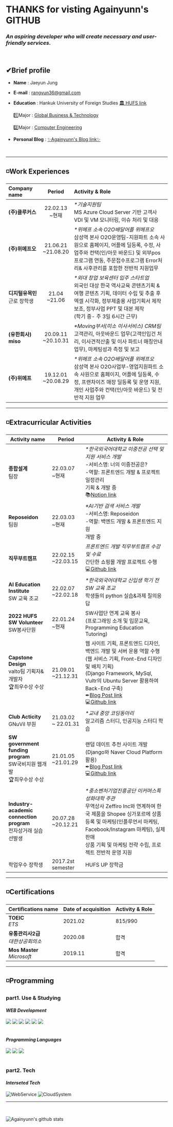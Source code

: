 # THANKS for visting Againyunn's GITHUB

### <em>An aspiring developer who will create necessary and user-friendly services.</em>

<br>

## <strong>✔Brief profile</strong>

- <b>Name</b> : Jaeyun Jung
   
- <b>E-mail</b> : rangyun36@gmail.com

- <b>Education</b> : Hankuk University of Foreign Studies [🏛 HUFS link](https://www.hufs.ac.kr)

     1️⃣Major : [Global Business & Technology](http://hufsgbtgbt.cafe24.com)

     2️⃣Major : [Computer Engineering](https://computer.hufs.ac.kr/ces/index.do)

- <b>Personal Blog</b> : [✨Againyunn's Blog link✨](https://blog.naver.com/rangyun)
<br>

---

## <strong>◽Work Experiences</strong>

| <b> Company name</b>&nbsp;&nbsp;&nbsp;&nbsp;&nbsp;&nbsp;&nbsp;&nbsp; | <b>Period | Activity & Role </b>|
| :--- | :---: | :--- |
| <strong>(주)클루커스</strong> | 22.02.13<br>~현재  |<em>*기술지원팀</em> <br>MS Azure Cloud Server 기반 고객사 VDI 및 VM 모니터링, 이슈 처리 및 대응 |
| <strong>(주)위메프오</strong> | 21.06.21 <br>~21.08.20 |<em>*위메프 소속 O2O배달어플 위메프오</em> <br> 삼성역 본사 O2O운영팀-지원파트 소속 사원으로 홈페이지, 어플에 딜등록, 수정, 사업주와 컨택(인/아웃 바운드) 및 외부pos프로그램 연동, 주문접수프로그램 Error처리& 사후관리를 포함한 전반적 지원업무|
| <strong>디지털유목민 </strong> <br> 근로 장학생| 21.04 <br>~21.06 |<em>*외대 창업 보육센터 입주 스타트업</em> <br> 외국인 대상 한국 역사교육 콘텐츠기획 & 여행 콘텐츠 기획, 데이터 수립 및 추출 후 엑셀 시각화, 정부제출용 사업기획서 제작 보조, 정부사업 PPT 및 대본 제작<br>(학기 중- 주 3일 6시간 근무) |
| <strong>(유한회사) miso</strong> | 20.09.11 <br>~20.10.31 | <em>*Moving부서(미소 이사서비스) CRM팀</em><br>고객관리, 아웃바운드 업무(고객인입건 처리, 이사견적산출 및 이사 파트너 매칭안내 업무), 마케팅성과 측정 및 보고 |
| <strong>(주)위메프</strong> | 19.12.01 <br>~20.08.29 |<em>*위메프 소속 O2O배달어플 위메프오</em> <br>삼성역 본사 O2O사업부-영업지원파트 소속 사원으로 홈페이지, 어플에 딜등록, 수정, 프랜차이즈 매장 딜등록 및 운영 지원, 개인 사업주와 컨택(인/아웃 바운드) 및 전반적 지원 업무|

---
## ◽Extracurricular Activities

| <b> Activity name | Period | Activity & Role </b> |
|---|---|---|
| <strong>종합설계</strong> <br>팀장 | 22.03.07<br>~현재 |<em>*한국외국어대학교 이중전공 선택 및 지원 서비스 개발</em><br>-서비스명: 너의 이중전공은? <br>-역할: 프론트엔드 개발 & 프로젝트 일정관리 <br>기획 & 개발 중 <br>📚[Notion link](https://honorable-tune-44f.notion.site/22-1-AI-f44b247157e54747b77b3dad9a395369)|
| <strong>Reposeidon</strong> <br>팀원 | 22.03.03<br>~현재 |<em>*AI기반 검색 서비스 개발</em><br>-서비스명: Reposeidon<br>-역할: 백엔드 개발 & 프론트엔드 지원 <br> 개발 중 |
| <strong>직무부트캠프</strong> | 22.02.15<br>~22.03.15 | <em>프론트엔드 개발 직무부트캠프 수강 및 수료</em> <br>간단한 쇼핑몰 개발 프로젝트 수행 <br>💻[Github link](https://github.com/Againyunn/now) |
| <strong>AI Education Institute</strong> <br>SW 교육 조교 | 22.02.07<br>~22.02.18 |<em>*한국외국어대학교 신입생 학기 전 SW 교육 조교</em><br>학생들의 python 실습&과제 질의응답 |
| <strong>2022 HUFS SW Volunteer</strong> <br>SW봉사단원 | 22.01.24 <br>~현재 | SW사업단 연계 교육 봉사<br>(프로그래밍 소개 및 입문교육, Programming Education Tutoring) |
| <strong>Capstone Design</strong> <br>valto팀 기획자&개발자<br>🏆최우수상 수상  | 21.09.01<br>~21.12.31 | 웹 사이트 기획, 프론트엔드 디자인, 백엔드 개발 및 서버 운용 역할 수행<br>(웹 서비스 기획, Front-End 디자인 및 배치 기획)<br>(Django Framework, MySql, Vultr의 Ubuntu Server 활용하여 Back-End 구축)<br>✒[Blog Post link](https://blog.naver.com/rangyun/222619359347) <br>💻[Github link](https://github.com/Againyunn/valto) |
| <strong>Club Acticity</strong> <br>GNuVil 부원 | 21.03.02<br>~ 22.01.31 |<em>*교내 중앙 코딩동아리</em><br>알고리즘 스터디, 인공지능 스터디 학습 |
| <strong>SW government funding program</strong> <br>SW국비지원 웹개발 <br>🏆최우수상 수상 | 21.01.05<br>~21.01.29 | 랜덤 데이트 추천 사이트 개발 <br>(Django와 Naver Cloud Platform 활용)  <br>✒[Blog Post link](https://blog.naver.com/rangyun/222240831159) <br>💻[Github link](https://github.com/Againyunn/RandomDating)|
| <strong>Industry-academic connection program</strong><br>전자상거래 실습 선발생| 20.07.28<br>~20.12.21 |<em>*중소벤처기업진흥공단 이커머스특성화대학 주관</em><br>무역상사 Zeffiro Inc와 연계하여 한국 제품을 Shopee 싱가포르에 상품 등록 및 마케팅(인플루언서 마케팅, Facebook/Instagram 마케팅), 실제 판매 <br>상품 기획 및 마케팅 전략 수립, 프로젝트 전반적 운영 지원 |
| 학업우수 장학생 | 2017.2st semester | HUFS UP 장학금 |

---
## ◽Certifications
| <b> Certifications name | Date of acquisition | Activity & Role </b> |
|---|---|---|
|<strong>TOEIC</strong> <br><em>ETS</em> | 2021.02 | 815/990 |
|<strong>유통관리사2급</strong> <br><em>대한상공회의소</em> | 2020.08 | 합격 |
|<strong>Mos Master </strong> <br><em>Microsoft</em>| 2019.11 | 합격 |


---
## ◽Programming

### part1. Use & Studying
#### <em> WEB Development</em>
<div align=left> 
  <img src="https://img.shields.io/badge/html5-E34F26?style=for-the-badge&logo=html5&logoColor=white"> 
  <img src="https://img.shields.io/badge/css-1572B6?style=for-the-badge&logo=css3&logoColor=white"> 
  <img src="https://img.shields.io/badge/javascript-F7DF1E?style=for-the-badge&logo=javascript&logoColor=black">
  <img src="https://img.shields.io/badge/react-61DAFB?style=for-the-badge&logo=react&logoColor=black"> 
  <img src="https://img.shields.io/badge/mysql-4479A1?style=for-the-badge&logo=mysql&logoColor=white"> 
  <img src="https://img.shields.io/badge/django-092E20?style=for-the-badge&logo=django&logoColor=white">
</div>
<br>

#### <em>Programming Languages</em>

<div align=left> 
  <img src="https://img.shields.io/badge/python-3776AB?style=for-the-badge&logo=python&logoColor=white"> 
  <img src="https://img.shields.io/badge/java-007396?style=for-the-badge&logo=java&logoColor=white"> 
  <img src="https://img.shields.io/badge/c-A8B9CC?style=for-the-badge&logo=c&logoColor=white">
</div>
<br>

### part2. Tech
#### <em>Interseted Tech</em>
![WebService](https://img.shields.io/static/v1?label=tech&message=Web&color=#FF88A7)
![CloudSystem](https://img.shields.io/static/v1?label=tech&message=CloudSys&color=white)

---

<br>

![Againyunn's github stats](https://github-readme-stats.vercel.app/api?username=Againyunn&show_icons=true)
